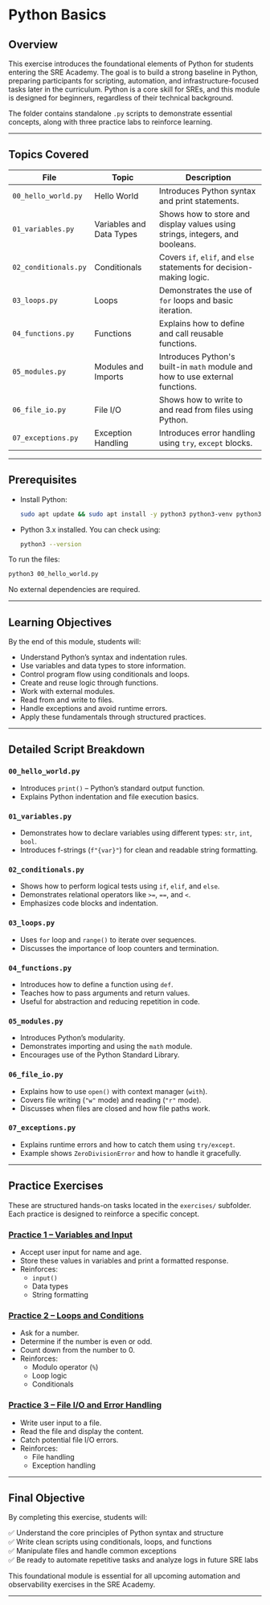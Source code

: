 # Python Basics

## Overview

This exercise introduces the foundational elements of Python for students entering the SRE Academy. The goal is to build a strong baseline in Python, preparing participants for scripting, automation, and infrastructure-focused tasks later in the curriculum. Python is a core skill for SREs, and this module is designed for beginners, regardless of their technical background.

The folder contains standalone `.py` scripts to demonstrate essential concepts, along with three practice labs to reinforce learning.

---

## Topics Covered

| File | Topic | Description |
|------|-------|-------------|
| `00_hello_world.py` | Hello World | Introduces Python syntax and print statements. |
| `01_variables.py` | Variables and Data Types | Shows how to store and display values using strings, integers, and booleans. |
| `02_conditionals.py` | Conditionals | Covers `if`, `elif`, and `else` statements for decision-making logic. |
| `03_loops.py` | Loops | Demonstrates the use of `for` loops and basic iteration. |
| `04_functions.py` | Functions | Explains how to define and call reusable functions. |
| `05_modules.py` | Modules and Imports | Introduces Python's built-in `math` module and how to use external functions. |
| `06_file_io.py` | File I/O | Shows how to write to and read from files using Python. |
| `07_exceptions.py` | Exception Handling | Introduces error handling using `try`, `except` blocks. |

---

## Prerequisites

- Install Python:
  ```bash
  sudo apt update && sudo apt install -y python3 python3-venv python3-pip
  ```
- Python 3.x installed. You can check using:
  ```bash
  python3 --version
  ```

To run the files:
```bash
python3 00_hello_world.py
```

No external dependencies are required.

---

## Learning Objectives

By the end of this module, students will:

- Understand Python’s syntax and indentation rules.
- Use variables and data types to store information.
- Control program flow using conditionals and loops.
- Create and reuse logic through functions.
- Work with external modules.
- Read from and write to files.
- Handle exceptions and avoid runtime errors.
- Apply these fundamentals through structured practices.

---

## Detailed Script Breakdown

### `00_hello_world.py`
- Introduces `print()` – Python’s standard output function.
- Explains Python indentation and file execution basics.

### `01_variables.py`
- Demonstrates how to declare variables using different types: `str`, `int`, `bool`.
- Introduces f-strings (`f"{var}"`) for clean and readable string formatting.

### `02_conditionals.py`
- Shows how to perform logical tests using `if`, `elif`, and `else`.
- Demonstrates relational operators like `>=`, `==`, and `<`.
- Emphasizes code blocks and indentation.

### `03_loops.py`
- Uses `for` loop and `range()` to iterate over sequences.
- Discusses the importance of loop counters and termination.

### `04_functions.py`
- Introduces how to define a function using `def`.
- Teaches how to pass arguments and return values.
- Useful for abstraction and reducing repetition in code.

### `05_modules.py`
- Introduces Python’s modularity.
- Demonstrates importing and using the `math` module.
- Encourages use of the Python Standard Library.

### `06_file_io.py`
- Explains how to use `open()` with context manager (`with`).
- Covers file writing (`"w"` mode) and reading (`"r"` mode).
- Discusses when files are closed and how file paths work.

### `07_exceptions.py`
- Explains runtime errors and how to catch them using `try/except`.
- Example shows `ZeroDivisionError` and how to handle it gracefully.

---

## Practice Exercises

These are structured hands-on tasks located in the `exercises/` subfolder. Each practice is designed to reinforce a specific concept.

### [Practice 1 – Variables and Input](./exercises/practice_1_variables.md)

- Accept user input for name and age.
- Store these values in variables and print a formatted response.
- Reinforces:
  - `input()`
  - Data types
  - String formatting

### [Practice 2 – Loops and Conditions](./exercises/practice_2_loops.md)

- Ask for a number.
- Determine if the number is even or odd.
- Count down from the number to 0.
- Reinforces:
  - Modulo operator (`%`)
  - Loop logic
  - Conditionals

### [Practice 3 – File I/O and Error Handling](./exercises/practice_3_file_io.md)

- Write user input to a file.
- Read the file and display the content.
- Catch potential file I/O errors.
- Reinforces:
  - File handling
  - Exception handling

---

## Final Objective

By completing this exercise, students will:

✅ Understand the core principles of Python syntax and structure  
✅ Write clean scripts using conditionals, loops, and functions  
✅ Manipulate files and handle common exceptions  
✅ Be ready to automate repetitive tasks and analyze logs in future SRE labs

This foundational module is essential for all upcoming automation and observability exercises in the SRE Academy.

---